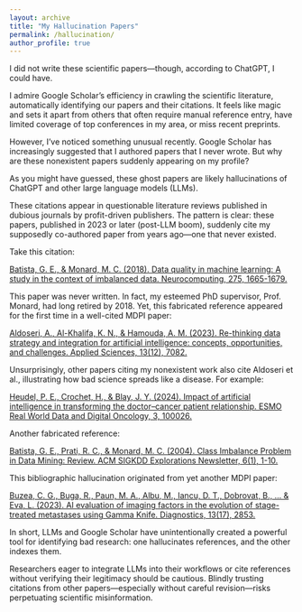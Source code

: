 ```yaml
---
layout: archive
title: "My Hallucination Papers"
permalink: /hallucination/
author_profile: true
---
```


I did not write these scientific papers—though, according to ChatGPT, I could have.

I admire Google Scholar’s efficiency in crawling the scientific literature, automatically identifying our papers and their citations. It feels like magic and sets it apart from others that often require manual reference entry, have limited coverage of top conferences in my area, or miss recent preprints.

However, I’ve noticed something unusual recently. Google Scholar has increasingly suggested that I authored papers that I never wrote. But why are these nonexistent papers suddenly appearing on my profile?

As you might have guessed, these ghost papers are likely hallucinations of ChatGPT and other large language models (LLMs).

These citations appear in questionable literature reviews published in dubious journals by profit-driven publishers. The pattern is clear: these papers, published in 2023 or later (post-LLM boom), suddenly cite my supposedly co-authored paper from years ago—one that never existed.

Take this citation:

[Batista, G. E., & Monard, M. C. (2018). Data quality in machine learning: A study in the context of imbalanced data. Neurocomputing, 275, 1665-1679.](https://scholar.google.com/scholar?cites=3788517226534024053&as_sdt=2005&sciodt=0,5&hl=en)

This paper was never written. In fact, my esteemed PhD supervisor, Prof. Monard, had long retired by 2018. Yet, this fabricated reference appeared for the first time in a well-cited MDPI paper:

[Aldoseri, A., Al-Khalifa, K. N., & Hamouda, A. M. (2023). Re-thinking data strategy and integration for artificial intelligence: concepts, opportunities, and challenges. Applied Sciences, 13(12), 7082.](https://www.mdpi.com/2076-3417/13/12/7082)

Unsurprisingly, other papers citing my nonexistent work also cite Aldoseri et al., illustrating how bad science spreads like a disease. For example:

[Heudel, P. E., Crochet, H., & Blay, J. Y. (2024). Impact of artificial intelligence in transforming the doctor–cancer patient relationship. ESMO Real World Data and Digital Oncology, 3, 100026.](https://www.sciencedirect.com/science/article/pii/S2949820124000043)

Another fabricated reference:

[Batista, G. E., Prati, R. C., & Monard, M. C. (2004). Class Imbalance Problem in Data Mining: Review. ACM SIGKDD Explorations Newsletter, 6(1), 1-10.](https://scholar.google.com/scholar?cluster=3699090286396165465&hl=en)

This bibliographic hallucination originated from yet another MDPI paper:

[Buzea, C. G., Buga, R., Paun, M. A., Albu, M., Iancu, D. T., Dobrovat, B., … & Eva, L. (2023). AI evaluation of imaging factors in the evolution of stage-treated metastases using Gamma Knife. Diagnostics, 13(17), 2853.](https://www.mdpi.com/2075-4418/13/17/2853)

In short, LLMs and Google Scholar have unintentionally created a powerful tool for identifying bad research: one hallucinates references, and the other indexes them.

Researchers eager to integrate LLMs into their workflows or cite references without verifying their legitimacy should be cautious. Blindly trusting citations from other papers—especially without careful revision—risks perpetuating scientific misinformation.
